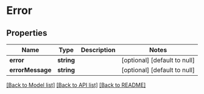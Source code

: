 # Error

## Properties
Name | Type | Description | Notes
------------ | ------------- | ------------- | -------------
**error** | **string** |  | [optional] [default to null]
**errorMessage** | **string** |  | [optional] [default to null]

[[Back to Model list]](../README.md#documentation-for-models) [[Back to API list]](../README.md#documentation-for-api-endpoints) [[Back to README]](../README.md)


